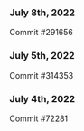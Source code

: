 ### July 8th, 2022

Commit #291656

### July 5th, 2022

Commit #314353


### July 4th, 2022

Commit #72281
